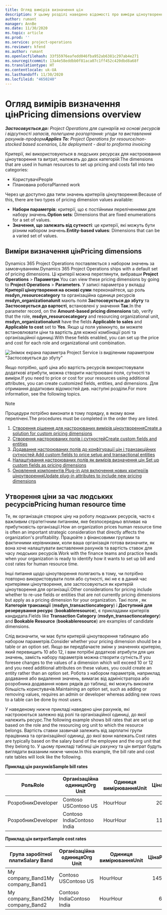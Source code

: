 ```yaml
---
title: Огляд вимірів визначення цін
description: У цьому розділі наведено відомості про виміри ціноутворення у Dynamics 365 Project Operations.
author: rumant
manager: AnnBe
ms.date: 11/30/2020
ms.topic: article
ms.prod: ''
ms.service: project-operations
ms.reviewer: kfend
ms.author: rumant
ms.openlocfilehash: 33f55976eafedd046fba952ab6381c297ab4e271
ms.sourcegitcommit: 13a4e58eddbb0f81aca07c1ff452c420dbd8a68f
ms.translationtype: HT
ms.contentlocale: uk-UA
ms.lasthandoff: 11/30/2020
ms.locfileid: "4650240"
---
```

# <a name="pricing-dimensions-overview"></a><span data-ttu-id="81022-103">Огляд вимірів визначення цін</span><span class="sxs-lookup"><span data-stu-id="81022-103">Pricing dimensions overview</span></span>

<span data-ttu-id="81022-104">_**Застосовується до:** Project Operations для сценаріїв на основі ресурсів і відсутності запасів, полегшене розгортання: угоди та виставлення рахунків-проформ_</span><span class="sxs-lookup"><span data-stu-id="81022-104">_**Applies To:** Project Operations for resource/non-stocked based scenarios, Lite deployment - deal to proforma invoicing_</span></span>

<span data-ttu-id="81022-105">Критерії, які використовуються в людських ресурсах для настроювання ціноутворення та витрат, належать до двох категорій:</span><span class="sxs-lookup"><span data-stu-id="81022-105">The dimensions that are used in human resources to set up pricing and costs fall into two categories:</span></span>

- <span data-ttu-id="81022-106">Користувачі</span><span class="sxs-lookup"><span data-stu-id="81022-106">People</span></span>
- <span data-ttu-id="81022-107">Планована робота</span><span class="sxs-lookup"><span data-stu-id="81022-107">Planned work</span></span>

<span data-ttu-id="81022-108">Через це доступно два типи значень критеріїв ціноутворення:</span><span class="sxs-lookup"><span data-stu-id="81022-108">Because of this, there are two types of pricing dimension values available:</span></span>

- <span data-ttu-id="81022-109">**Набори параметрів**: критерії, що є постійними переліченнями для набору значень.</span><span class="sxs-lookup"><span data-stu-id="81022-109">**Option sets**: Dimensions that are fixed enumerations for a set of values.</span></span>
- <span data-ttu-id="81022-110">**Значення, що залежать від сутності**: це критерії, які можуть бути різним набором значень.</span><span class="sxs-lookup"><span data-stu-id="81022-110">**Entity-based values**: Dimensions that can be a varied set of values.</span></span>

## <a name="pricing-dimensions"></a><span data-ttu-id="81022-111">Виміри визначення цін</span><span class="sxs-lookup"><span data-stu-id="81022-111">Pricing dimensions</span></span>

<span data-ttu-id="81022-112">Dynamics 365 Project Operations поставляється з набором значень за замовчуванням.</span><span class="sxs-lookup"><span data-stu-id="81022-112">Dynamics 365 Project Operations ships with a default set of pricing dimensions.</span></span> <span data-ttu-id="81022-113">Ці критерії можна переглянути, вибравши **Project Operations** > **Параметри**.</span><span class="sxs-lookup"><span data-stu-id="81022-113">You can view these pricing dimensions by going to **Project Operations** > **Parameters**.</span></span> <span data-ttu-id="81022-114">У записі параметра у вкладці **Критерії ціноутворення на основі суми** переконайтеся, що роль **msdyn_resourcecategory** та організаційна одиниця ресурсів **msdyn_organizationalunit** мають поля **Застосовується до збуту** та **Застосовується до вартості**, встановлені у значення **Так**.</span><span class="sxs-lookup"><span data-stu-id="81022-114">In the parameter record, on the **Amount-based pricing dimensions** tab, verify that the role, **msdyn_resourcecategory** and resourcing organizational unit, **msdyn_organizationalunit** have the fields **Applicable to sales** and **Applicable to cost** set to **Yes**.</span></span> <span data-ttu-id="81022-115">Якщо ці поля увімкнуто, ви можете встановлювати ціни та вартість для кожної комбінації ролі та організаційної одиниці.</span><span class="sxs-lookup"><span data-stu-id="81022-115">With these fields enabled, you can set up the price and cost for each role and organizational unit combination.</span></span>

![Знімок екрана параметра Project Service із виділеним параметром "Застосовується до збуту"](media/PS-OOB-parameters.png)

<span data-ttu-id="81022-117">Якщо потрібно, щоб ціна або вартість ресурсів використовували додаткові атрибути, можна створити настроювані поля, сутності та виміри.</span><span class="sxs-lookup"><span data-stu-id="81022-117">If you need to price or cost for your resources using additional attributes, you can create customized fields, entities, and dimensions.</span></span> <span data-ttu-id="81022-118">Для отримання додаткових відомостей див. наступні розділи.</span><span class="sxs-lookup"><span data-stu-id="81022-118">For more information, see the following topics.</span></span> 
  
  > [!NOTE]
  > <span data-ttu-id="81022-119">Процедури потрібно виконати в тому порядку, в якому вони перелічені.</span><span class="sxs-lookup"><span data-stu-id="81022-119">The procedures must be completed in the order they are listed.</span></span>

1. [<span data-ttu-id="81022-120">Створення рішення для настроюваних вимірів ціноутворення</span><span class="sxs-lookup"><span data-stu-id="81022-120">Create a solution for custom pricing dimensions</span></span>](../sales/create-solution-custompd.md)
2. [<span data-ttu-id="81022-121">Створення настроюваних полів і сутностей</span><span class="sxs-lookup"><span data-stu-id="81022-121">Create custom fields and entities</span></span>](create-custom-fields-entities-pricing-dimensions.md)
3. [<span data-ttu-id="81022-122">Додавання настроюваних полів до конфігурації цін і транзакційних сутностей </span><span class="sxs-lookup"><span data-stu-id="81022-122">Add custom fields to price setup and transactional entities</span></span>](add-custom-fields-price-setup-transactional-entities.md)
4. [<span data-ttu-id="81022-123">Налаштування настроюваних полів як вимірів визначення цін </span><span class="sxs-lookup"><span data-stu-id="81022-123">Set up custom fields as pricing dimensions</span></span>](set-up-custom-fields-pricing-dimensions.md)
5. [<span data-ttu-id="81022-124">Оновлення компонентів Plug-in для включення нових критеріїв ціноутворення</span><span class="sxs-lookup"><span data-stu-id="81022-124">Update plug-in attributes to include new pricing dimensions</span></span>](update-plugin-attributes-pd.md)


## <a name="pricing-human-resource-time"></a><span data-ttu-id="81022-125">Утворення ціни за час людських ресурсів</span><span class="sxs-lookup"><span data-stu-id="81022-125">Pricing human resource time</span></span>
<span data-ttu-id="81022-126">Те, як організація створює ціну на роботу людських ресурсів, часто є важливим стратегічним питанням, яке безпосередньо впливає на прибутковість організації.</span><span class="sxs-lookup"><span data-stu-id="81022-126">How an organization prices human resource time is often an important strategic consideration that directly affects the organization's profitability.</span></span> <span data-ttu-id="81022-127">Працюйте з фінансовими групами та фактичними керівниками, коли ваша організація готова визначити, як вона хоче налаштувати виставлення рахунків та вартість ставок для часу людських ресурсів.</span><span class="sxs-lookup"><span data-stu-id="81022-127">Work with the finance teams and practice heads when your organization is ready to identify how it wants to set up bill and cost rates for human resource time.</span></span>

<span data-ttu-id="81022-128">Інші питання щодо ціноутворення полягають в тому, чи потрібно повторно використовувати поля або сутності, які не є в даний час критеріями ціноутворення, але застосовуються як критерій ціноутворення для організації.</span><span class="sxs-lookup"><span data-stu-id="81022-128">Other considerations for pricing include whether to re-use fields or entities that are not currently pricing dimensions but apply as a pricing dimension for your organization.</span></span> <span data-ttu-id="81022-129">Такі поля , як **Категорія транзакції** (**msdyn_transactioncategory**) і **Доступний для резервування ресурс** (**bookableresource**), є прикладами критеріїв кандидата.</span><span class="sxs-lookup"><span data-stu-id="81022-129">Fields like **Transaction Category** (**msdyn_transactioncategory**) and **Bookable Resource** (**bookableresource**) are examples of candidate dimensions.</span></span> 

<span data-ttu-id="81022-130">Слід визначити, чи має бути критерій ціноутворення таблицею або набором параметрів.</span><span class="sxs-lookup"><span data-stu-id="81022-130">Consider whether your pricing dimension should be a table or an option set.</span></span> <span data-ttu-id="81022-131">Якщо ви передбачаєте зміни у значеннях критерію, який перевищить 10 або 12, і вам потрібні додаткові атрибути для цих значень, замість набору параметрів можна створити сутність.</span><span class="sxs-lookup"><span data-stu-id="81022-131">If you foresee changes to the values of a dimension which will exceed 10 or 12 and you need additional attributes on these values, you could create an entity rather than an option set.</span></span> <span data-ttu-id="81022-132">Робота з набором параметрів, наприклад додавання або видалення значень, вимагає від адміністратора або розробника додавання нових рядків до таблиці, які можуть виконати більшість користувачів.</span><span class="sxs-lookup"><span data-stu-id="81022-132">Maintaining an option set, such as adding or removing values, requires an admin or developer whereas adding new rows to a table can be done by most users.</span></span>

<span data-ttu-id="81022-133">У наведеному нижче прикладі наведено ціни рахунків, які настроюються залежно від ролі та організаційної одиниці, до якої належить ресурс.</span><span class="sxs-lookup"><span data-stu-id="81022-133">The following example shows bill rates that are set up based on the role and the resourcing org unit to which the resource belongs.</span></span> <span data-ttu-id="81022-134">Вартість ставки зазвичай залежить від зарплатні групи працівника та організаційної одиниці, до якої вони належать.</span><span class="sxs-lookup"><span data-stu-id="81022-134">Cost rates are typically based on the salary band of the employee and the org unit that they belong to.</span></span> <span data-ttu-id="81022-135">У цьому прикладі таблиці цін рахунку та цін витрат будуть виглядати вказаним нижче чином.</span><span class="sxs-lookup"><span data-stu-id="81022-135">In this example, the bill rate and cost rate tables will look like the following.</span></span>

<span data-ttu-id="81022-136">**Приклад цін рахунків**</span><span class="sxs-lookup"><span data-stu-id="81022-136">**Sample bill rates**</span></span>

| <span data-ttu-id="81022-137">Роль</span><span class="sxs-lookup"><span data-stu-id="81022-137">Role</span></span>        | <span data-ttu-id="81022-138">Організаційна одиниця</span><span class="sxs-lookup"><span data-stu-id="81022-138">Org Unit</span></span>    |<span data-ttu-id="81022-139">Одиниця вимірювання</span><span class="sxs-lookup"><span data-stu-id="81022-139">Unit</span></span>      |<span data-ttu-id="81022-140">Ціна</span><span class="sxs-lookup"><span data-stu-id="81022-140">Price</span></span>      |<span data-ttu-id="81022-141">Грошова одиниця</span><span class="sxs-lookup"><span data-stu-id="81022-141">Currency</span></span>  |
| ------------|-------------|----------|----------:|----------|
| <span data-ttu-id="81022-142">Розробник</span><span class="sxs-lookup"><span data-stu-id="81022-142">Developer</span></span>   | <span data-ttu-id="81022-143">Contoso US</span><span class="sxs-lookup"><span data-stu-id="81022-143">Contoso US</span></span>  |<span data-ttu-id="81022-144">Hour</span><span class="sxs-lookup"><span data-stu-id="81022-144">Hour</span></span> | <span data-ttu-id="81022-145">200</span><span class="sxs-lookup"><span data-stu-id="81022-145">200</span></span>|<span data-ttu-id="81022-146">USD</span><span class="sxs-lookup"><span data-stu-id="81022-146">USD</span></span>     |
| <span data-ttu-id="81022-147">Розробник</span><span class="sxs-lookup"><span data-stu-id="81022-147">Developer</span></span>   | <span data-ttu-id="81022-148">Contoso India</span><span class="sxs-lookup"><span data-stu-id="81022-148">Contoso India</span></span> |<span data-ttu-id="81022-149">Hour</span><span class="sxs-lookup"><span data-stu-id="81022-149">Hour</span></span>|   <span data-ttu-id="81022-150">112</span><span class="sxs-lookup"><span data-stu-id="81022-150">112</span></span>|<span data-ttu-id="81022-151">USD</span><span class="sxs-lookup"><span data-stu-id="81022-151">USD</span></span>     |


<span data-ttu-id="81022-152">**Приклад цін витрат**</span><span class="sxs-lookup"><span data-stu-id="81022-152">**Sample cost rates**</span></span>

| <span data-ttu-id="81022-153">Група заробітної плати</span><span class="sxs-lookup"><span data-stu-id="81022-153">Salary Band</span></span>     | <span data-ttu-id="81022-154">Організаційна одиниця</span><span class="sxs-lookup"><span data-stu-id="81022-154">Org Unit</span></span>    |<span data-ttu-id="81022-155">Одиниця вимірювання</span><span class="sxs-lookup"><span data-stu-id="81022-155">Unit</span></span>      |<span data-ttu-id="81022-156">Ціна</span><span class="sxs-lookup"><span data-stu-id="81022-156">Price</span></span>      |<span data-ttu-id="81022-157">Грошова одиниця</span><span class="sxs-lookup"><span data-stu-id="81022-157">Currency</span></span>  |
| ----------------|-------------|----------|----------:|----------|
| <span data-ttu-id="81022-158">My company_Band1</span><span class="sxs-lookup"><span data-stu-id="81022-158">My company_Band1</span></span> | <span data-ttu-id="81022-159">Contoso US</span><span class="sxs-lookup"><span data-stu-id="81022-159">Contoso US</span></span>  |<span data-ttu-id="81022-160">Hour</span><span class="sxs-lookup"><span data-stu-id="81022-160">Hour</span></span> | <span data-ttu-id="81022-161">145</span><span class="sxs-lookup"><span data-stu-id="81022-161">145</span></span>|<span data-ttu-id="81022-162">USD</span><span class="sxs-lookup"><span data-stu-id="81022-162">USD</span></span>     |
| <span data-ttu-id="81022-163">My company_Band2</span><span class="sxs-lookup"><span data-stu-id="81022-163">My company_Band2</span></span> | <span data-ttu-id="81022-164">Contoso India</span><span class="sxs-lookup"><span data-stu-id="81022-164">Contoso India</span></span> |<span data-ttu-id="81022-165">Hour</span><span class="sxs-lookup"><span data-stu-id="81022-165">Hour</span></span>|   <span data-ttu-id="81022-166">67</span><span class="sxs-lookup"><span data-stu-id="81022-166">67</span></span>|<span data-ttu-id="81022-167">USD</span><span class="sxs-lookup"><span data-stu-id="81022-167">USD</span></span>     |
